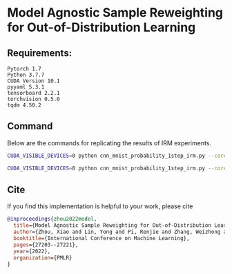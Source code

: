 # Model Agnostic Sample Reweighting for Out-of-Distribution Learning

## Requirements:

```
Pytorch 1.7
Python 3.7.7
CUDA Version 10.1
pyyaml 5.3.1
tensorboard 2.2.1
torchvision 0.5.0
tqdm 4.50.2
```

## Command
Below are the commands for replicating the results of IRM experiments.

```bash
CUDA_VISIBLE_DEVICES=0 python cnn_mnist_probability_1step_irm.py --coreset_size 15000 --train_epoch 150 --max_outer_it 30 --outer_lr 1.5 --batch_size 50000 --limit 50000 --iterative --start_coreset_size 15000 --score_update --irm_type irmv1

CUDA_VISIBLE_DEVICES=0 python cnn_mnist_probability_1step_irm.py --coreset_size 15000 --train_epoch 150 --max_outer_it 30 --outer_lr 1.5 --batch_size 50000 --limit 50000 --iterative --start_coreset_size 15000 --score_update --irm_type rex
```
## Cite
If you find this implementation is helpful to your work, please cite 

```BibTeX
@inproceedings{zhou2022model,
  title={Model Agnostic Sample Reweighting for Out-of-Distribution Learning},
  author={Zhou, Xiao and Lin, Yong and Pi, Renjie and Zhang, Weizhong and Xu, Renzhe and Cui, Peng and Zhang, Tong},
  booktitle={International Conference on Machine Learning},
  pages={27203--27221},
  year={2022},
  organization={PMLR}
}
```


